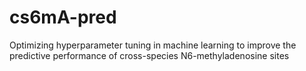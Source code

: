 # cs6mA-pred
Optimizing hyperparameter tuning in machine learning to improve the predictive performance of cross-species N6-methyladenosine sites
